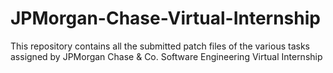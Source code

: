 # JPMorgan-Chase-Virtual-Internship
This repository contains all the submitted patch files of the various tasks assigned by JPMorgan Chase & Co. Software Engineering Virtual Internship
